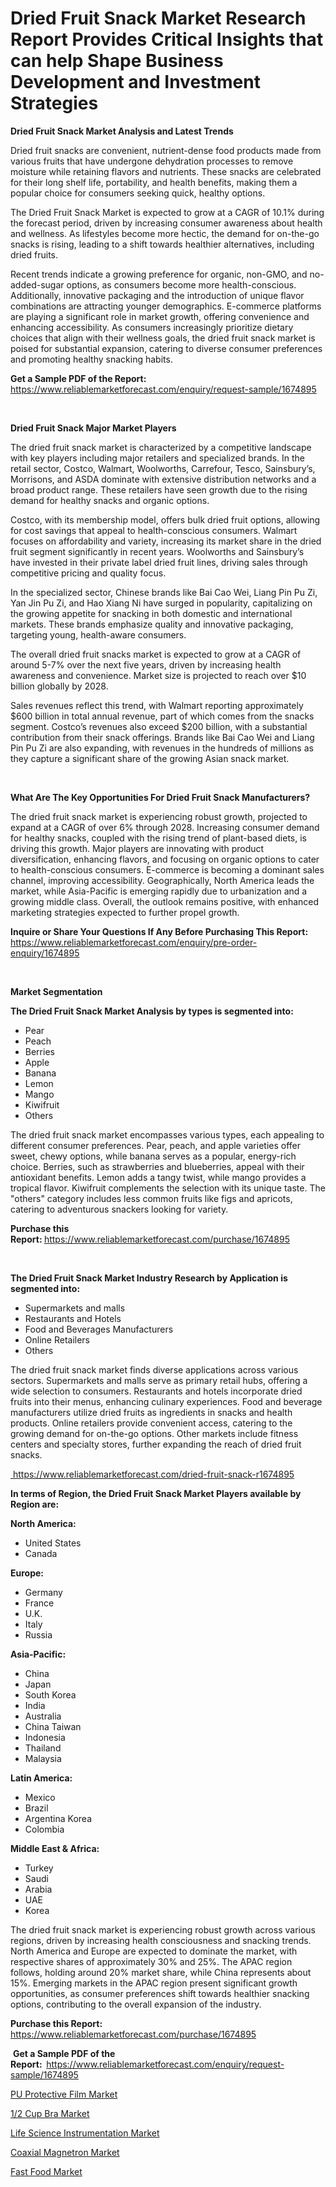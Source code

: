 <p><h1>Dried Fruit Snack Market Research Report Provides Critical Insights that can help Shape Business Development and Investment Strategies</h1></p><p><strong>Dried Fruit Snack Market Analysis and Latest Trends</strong></p>
<p><p>Dried fruit snacks are convenient, nutrient-dense food products made from various fruits that have undergone dehydration processes to remove moisture while retaining flavors and nutrients. These snacks are celebrated for their long shelf life, portability, and health benefits, making them a popular choice for consumers seeking quick, healthy options. </p><p>The Dried Fruit Snack Market is expected to grow at a CAGR of 10.1% during the forecast period, driven by increasing consumer awareness about health and wellness. As lifestyles become more hectic, the demand for on-the-go snacks is rising, leading to a shift towards healthier alternatives, including dried fruits. </p><p>Recent trends indicate a growing preference for organic, non-GMO, and no-added-sugar options, as consumers become more health-conscious. Additionally, innovative packaging and the introduction of unique flavor combinations are attracting younger demographics. E-commerce platforms are playing a significant role in market growth, offering convenience and enhancing accessibility. As consumers increasingly prioritize dietary choices that align with their wellness goals, the dried fruit snack market is poised for substantial expansion, catering to diverse consumer preferences and promoting healthy snacking habits.</p></p>
<p><strong>Get a Sample PDF of the Report:&nbsp;</strong> <a href="https://www.reliablemarketforecast.com/enquiry/request-sample/1674895?utm_campaign=1082&utm_medium=2&utm_source=Github&utm_content=ia&utm_term=10102024&utm_id=dried-fruit-snack">https://www.reliablemarketforecast.com/enquiry/request-sample/1674895</a></p>
<p>&nbsp;</p>
<p><strong>Dried Fruit Snack Major Market Players</strong></p>
<p><p>The dried fruit snack market is characterized by a competitive landscape with key players including major retailers and specialized brands. In the retail sector, Costco, Walmart, Woolworths, Carrefour, Tesco, Sainsbury’s, Morrisons, and ASDA dominate with extensive distribution networks and a broad product range. These retailers have seen growth due to the rising demand for healthy snacks and organic options.</p><p>Costco, with its membership model, offers bulk dried fruit options, allowing for cost savings that appeal to health-conscious consumers. Walmart focuses on affordability and variety, increasing its market share in the dried fruit segment significantly in recent years. Woolworths and Sainsbury’s have invested in their private label dried fruit lines, driving sales through competitive pricing and quality focus.</p><p>In the specialized sector, Chinese brands like Bai Cao Wei, Liang Pin Pu Zi, Yan Jin Pu Zi, and Hao Xiang Ni have surged in popularity, capitalizing on the growing appetite for snacking in both domestic and international markets. These brands emphasize quality and innovative packaging, targeting young, health-aware consumers.</p><p>The overall dried fruit snacks market is expected to grow at a CAGR of around 5-7% over the next five years, driven by increasing health awareness and convenience. Market size is projected to reach over $10 billion globally by 2028.</p><p>Sales revenues reflect this trend, with Walmart reporting approximately $600 billion in total annual revenue, part of which comes from the snacks segment. Costco’s revenues also exceed $200 billion, with a substantial contribution from their snack offerings. Brands like Bai Cao Wei and Liang Pin Pu Zi are also expanding, with revenues in the hundreds of millions as they capture a significant share of the growing Asian snack market.</p></p>
<p>&nbsp;</p>
<p><strong>What Are The Key Opportunities For Dried Fruit Snack Manufacturers?</strong></p>
<p><p>The dried fruit snack market is experiencing robust growth, projected to expand at a CAGR of over 6% through 2028. Increasing consumer demand for healthy snacks, coupled with the rising trend of plant-based diets, is driving this growth. Major players are innovating with product diversification, enhancing flavors, and focusing on organic options to cater to health-conscious consumers. E-commerce is becoming a dominant sales channel, improving accessibility. Geographically, North America leads the market, while Asia-Pacific is emerging rapidly due to urbanization and a growing middle class. Overall, the outlook remains positive, with enhanced marketing strategies expected to further propel growth.</p></p>
<p><strong>Inquire or Share Your Questions If Any Before Purchasing This Report:</strong> <a href="https://www.reliablemarketforecast.com/enquiry/pre-order-enquiry/1674895?utm_campaign=1082&utm_medium=2&utm_source=Github&utm_content=ia&utm_term=10102024&utm_id=dried-fruit-snack">https://www.reliablemarketforecast.com/enquiry/pre-order-enquiry/1674895</a></p>
<p>&nbsp;</p>
<p><strong>Market Segmentation</strong></p>
<p><strong>The Dried Fruit Snack Market Analysis by types is segmented into:</strong></p>
<p><ul><li>Pear</li><li>Peach</li><li>Berries</li><li>Apple</li><li>Banana</li><li>Lemon</li><li>Mango</li><li>Kiwifruit</li><li>Others</li></ul></p>
<p><p>The dried fruit snack market encompasses various types, each appealing to different consumer preferences. Pear, peach, and apple varieties offer sweet, chewy options, while banana serves as a popular, energy-rich choice. Berries, such as strawberries and blueberries, appeal with their antioxidant benefits. Lemon adds a tangy twist, while mango provides a tropical flavor. Kiwifruit complements the selection with its unique taste. The "others" category includes less common fruits like figs and apricots, catering to adventurous snackers looking for variety.</p></p>
<p><strong>Purchase this Report:&nbsp;</strong><a href="https://www.reliablemarketforecast.com/purchase/1674895?utm_campaign=1082&utm_medium=2&utm_source=Github&utm_content=ia&utm_term=10102024&utm_id=dried-fruit-snack">https://www.reliablemarketforecast.com/purchase/1674895</a></p>
<p>&nbsp;</p>
<p><strong>The Dried Fruit Snack Market Industry Research by Application is segmented into:</strong></p>
<p><ul><li>Supermarkets and malls</li><li>Restaurants and Hotels</li><li>Food and Beverages Manufacturers</li><li>Online Retailers</li><li>Others</li></ul></p>
<p><p>The dried fruit snack market finds diverse applications across various sectors. Supermarkets and malls serve as primary retail hubs, offering a wide selection to consumers. Restaurants and hotels incorporate dried fruits into their menus, enhancing culinary experiences. Food and beverage manufacturers utilize dried fruits as ingredients in snacks and health products. Online retailers provide convenient access, catering to the growing demand for on-the-go options. Other markets include fitness centers and specialty stores, further expanding the reach of dried fruit snacks.</p></p>
<p><a href="https://www.reliablemarketforecast.com/dried-fruit-snack-r1674895?utm_campaign=1082&utm_medium=2&utm_source=Github&utm_content=ia&utm_term=10102024&utm_id=dried-fruit-snack">&nbsp;https://www.reliablemarketforecast.com/dried-fruit-snack-r1674895</a></p>
<p><strong>In terms of Region, the Dried Fruit Snack Market Players available by Region are:</strong></p>
<p>
    <p> <strong> North America: </strong>
        <ul>
            <li>United States</li>
            <li>Canada</li>
        </ul>
        </p> 
    <p> <strong> Europe: </strong>
        <ul>
            <li>Germany</li>
            <li>France</li>
            <li>U.K.</li>
            <li>Italy</li>
            <li>Russia</li>
        </ul>
        </p> 
    <p> <strong> Asia-Pacific: </strong>
        <ul>
            <li>China</li>
            <li>Japan</li>
            <li>South Korea</li>
            <li>India</li>
            <li>Australia</li>
            <li>China Taiwan</li>
            <li>Indonesia</li>
            <li>Thailand</li>
            <li>Malaysia</li>
        </ul>
        </p> 
    <p> <strong> Latin America: </strong>
        <ul>
            <li>Mexico</li>
            <li>Brazil</li>
            <li>Argentina Korea</li>
            <li>Colombia</li>
        </ul>
        </p> 
    <p> <strong> Middle East & Africa: </strong>
        <ul>
            <li>Turkey</li>
            <li>Saudi</li>
            <li>Arabia</li>
            <li>UAE</li>
            <li>Korea</li>
        </ul>
    </p>
    </p>
<p><p>The dried fruit snack market is experiencing robust growth across various regions, driven by increasing health consciousness and snacking trends. North America and Europe are expected to dominate the market, with respective shares of approximately 30% and 25%. The APAC region follows, holding around 20% market share, while China represents about 15%. Emerging markets in the APAC region present significant growth opportunities, as consumer preferences shift towards healthier snacking options, contributing to the overall expansion of the industry.</p></p>
<p><strong>Purchase this Report: </strong><a href="https://www.reliablemarketforecast.com/purchase/1674895?utm_campaign=1082&utm_medium=2&utm_source=Github&utm_content=ia&utm_term=10102024&utm_id=dried-fruit-snack">https://www.reliablemarketforecast.com/purchase/1674895</a></p>
<p>&nbsp;<strong>Get a Sample PDF of the Report:&nbsp;&nbsp;</strong><a href="https://www.reliablemarketforecast.com/enquiry/request-sample/1674895?utm_campaign=1082&utm_medium=2&utm_source=Github&utm_content=ia&utm_term=10102024&utm_id=dried-fruit-snack">https://www.reliablemarketforecast.com/enquiry/request-sample/1674895</a></p>
<p><strong></strong></p>
<p><p><a href="https://github.com/ellenqyqdyches/Market-Research-Report-List-1/blob/main/pu-protective-film-market.md?utm_campaign=1082&utm_medium=2&utm_source=Github&utm_content=ia&utm_term=10102024&utm_id=dried-fruit-snack">PU Protective Film Market</a></p><p><a href="https://github.com/azucena6lzcou/Market-Research-Report-List-1/blob/main/12-cup-bra-market.md?utm_campaign=1082&utm_medium=2&utm_source=Github&utm_content=ia&utm_term=10102024&utm_id=dried-fruit-snack">1/2 Cup Bra Market</a></p><p><a href="https://www.linkedin.com/pulse/life-science-instrumentation-market-strategic-insights-product-qho6f?utm_campaign=1082&utm_medium=2&utm_source=Github&utm_content=ia&utm_term=10102024&utm_id=dried-fruit-snack">Life Science Instrumentation Market</a></p><p><a href="https://www.linkedin.com/pulse/global-coaxial-magnetron-market-exploring-share-trends-future-0leee?utm_campaign=1082&utm_medium=2&utm_source=Github&utm_content=ia&utm_term=10102024&utm_id=dried-fruit-snack">Coaxial Magnetron Market</a></p><p><a href="https://www.linkedin.com/pulse/fast-food-market2024-2031-industry-insights-investment-opportunities-7rtpc?utm_campaign=1082&utm_medium=2&utm_source=Github&utm_content=ia&utm_term=10102024&utm_id=dried-fruit-snack">Fast Food Market</a></p></p>